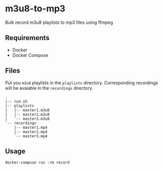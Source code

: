 # m3u8-to-mp3

Bulk record m3u8 playlists to mp3 files using ffmpeg

## Requirements

* Docker
* Docker Compose

## Files

Put you `m3u8` playlists in the `playlists` directory. Corresponding recordings
will be avaiable in the `recordings` directory.

```
.
|-- run.sh
|-- playlists
|   |-- master1.m3u8
|   |-- master2.m3u8
|   `-- master3.m3u8
`-- recordings
    |-- master1.mp4
    |-- master2.mp4
    `-- master3.mp4
```

## Usage

```
docker-compose run -rm record
```

